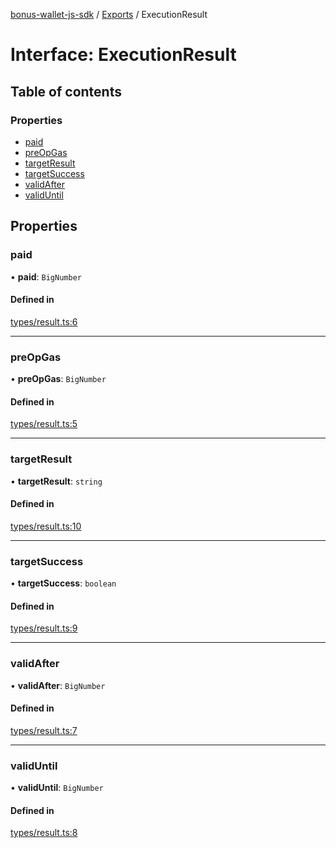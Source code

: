 [bonus-wallet-js-sdk](../README.md) / [Exports](../modules.md) / ExecutionResult

# Interface: ExecutionResult

## Table of contents

### Properties

- [paid](ExecutionResult.md#paid)
- [preOpGas](ExecutionResult.md#preopgas)
- [targetResult](ExecutionResult.md#targetresult)
- [targetSuccess](ExecutionResult.md#targetsuccess)
- [validAfter](ExecutionResult.md#validafter)
- [validUntil](ExecutionResult.md#validuntil)

## Properties

### paid

• **paid**: `BigNumber`

#### Defined in

[types/result.ts:6](https://github.com/study-core/bonus-wallet-js-sdk/blob/55d69f8/src/types/result.ts#L6)

___

### preOpGas

• **preOpGas**: `BigNumber`

#### Defined in

[types/result.ts:5](https://github.com/study-core/bonus-wallet-js-sdk/blob/55d69f8/src/types/result.ts#L5)

___

### targetResult

• **targetResult**: `string`

#### Defined in

[types/result.ts:10](https://github.com/study-core/bonus-wallet-js-sdk/blob/55d69f8/src/types/result.ts#L10)

___

### targetSuccess

• **targetSuccess**: `boolean`

#### Defined in

[types/result.ts:9](https://github.com/study-core/bonus-wallet-js-sdk/blob/55d69f8/src/types/result.ts#L9)

___

### validAfter

• **validAfter**: `BigNumber`

#### Defined in

[types/result.ts:7](https://github.com/study-core/bonus-wallet-js-sdk/blob/55d69f8/src/types/result.ts#L7)

___

### validUntil

• **validUntil**: `BigNumber`

#### Defined in

[types/result.ts:8](https://github.com/study-core/bonus-wallet-js-sdk/blob/55d69f8/src/types/result.ts#L8)
